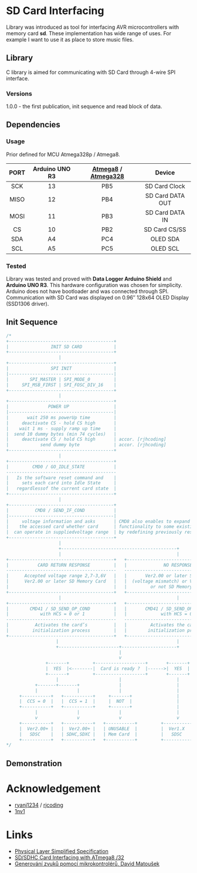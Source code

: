 # SD Card Interfacing
Library was introduced as tool for interfacing AVR microcontrollers with memory card **sd**. These implementation has wide range of uses. For example I want to use it as place to store music files.

## Library
C library is aimed for communicating with SD Card through 4-wire SPI interface.

### Versions
1.0.0 - the first publication, init sequence and read block of data.

## Dependencies


### Usage
Prior defined for MCU Atmega328p / Atmega8.

| PORT  | Arduino UNO R3 | [Atmega8](https://ww1.microchip.com/downloads/en/DeviceDoc/Atmel-2486-8-bit-AVR-microcontroller-ATmega8_L_datasheet.pdf) / [Atmega328](https://ww1.microchip.com/downloads/en/DeviceDoc/ATmega48A-PA-88A-PA-168A-PA-328-P-DS-DS40002061B.pdf) | Device |
| :---: | :---: | :---: | :---: |
| SCK | 13 | PB5 | SD Card Clock |
| MISO | 12 | PB4 | SD Card DATA OUT |
| MOSI | 11 | PB3 | SD Card DATA IN |
| CS | 10 | PB2 | SD Card CS/SS |
| SDA | A4 | PC4 | OLED SDA |
| SCL | A5 | PC5 | OLED SCL |

### Tested
Library was tested and proved with **Data Logger Arduino Shield** and **Arduino UNO R3**. This hardware configuration was chosen for simplicity. Arduino does not have bootloader and was connected through SPI. Communication with SD Card was displayed on 0.96″ 128x64 OLED Display (SSD1306 driver).

## Init Sequence
```c
/*
+----------------------------------------+
|                INIT SD CARD            |
+----------------------------------------+
                    |
+----------------------------------------+
|                SPI INIT                |
|----------------------------------------|
|        SPI_MASTER | SPI_MODE_0         |
|     SPI_MSB_FIRST | SPI_FOSC_DIV_16    |
+----------------------------------------+
                    |
+----------------------------------------+ 
|               POWER UP                 |
|----------------------------------------|
|       wait 250 ms powerUp time         |
|     deactivate CS - hold CS high       |
|    wait 1 ms - supply ramp up time     |
|  send 10 dummy bytes (min 74 cycles)   |
|     deactivate CS / hold CS high       | accor. [rjhcoding]
|            send dummy byte             | accor. [rjhcoding]
+----------------------------------------+
                    |
+----------------------------------------+ 
|         CMD0 / GO_IDLE_STATE           |
------------------------------------------
|   Is the software reset command and    |
|     sets each card into Idle State     |
|   regardlessof the current card state  |
+----------------------------------------+
                    |
+----------------------------------------+ 
|          CMD8 / SEND_IF_COND           |
|----------------------------------------|
|     voltage information and asks       | CMD8 also enables to expand new  
|    the accessed card whether card      | functionality to some existing commands  
|  can operate in suppliedvoltage range  | by redefining previously reserved bits
+----------------------------------------+
                    |         
                    +--------------------------------------------+
                    |                                            |
+----------------------------------------+   +----------------------------------------+
|           CARD RETURN RESPONSE         |   |              NO RESPONSE               |
------------------------------------------   ------------------------------------------
|      Accepted voltage range 2,7-3,6V   |   |       Ver2.00 or later SD Card         |
|      Ver2.00 or later SD Memory Card   |   |  (voltage mismatch) or Ver1.X SD Card  |
|                                        |   |         or not SD Memory Card          |
+----------------------------------------+   +----------------------------------------+
                    |                                            |
+----------------------------------------+   +----------------------------------------+
|        CMD41 / SD_SEND_OP_COND         |   |       CMD41 / SD_SEND_OP_COND /        |
|            with HCS = 0 or 1           |   |             with HCS = 0               |
------------------------------------------   ------------------------------------------
|          Activates the card’s          |   |         Activates the card’s           |
|         initialization process         |   |        initialization process          |
+----------------------------------------+   +----------------------------------------+
                   |                                             |
                   +-----------------------+---------------------+
                                           |
                                           v
               +-------+         +-------------------+       +-------+
               |  YES  |<--------|  Card is ready ?  |------>|  YES  |
               +-------+         +-------------------+       +-------+
                   |                       |                     |
           +-------+-------+               |                     |
           |               |               |                     |
     +-----------+   +-----------+     +-------+                 |
     |  CCS = 0  |   |  CCS = 1  |     |  NOT  |                 |
     +-----------+   +-----------+     +-------+                 |
           |               |               |                     |
           v               v               v                     v
     +-----------+   +-----------+   +-----------+         +-----------+
     |  Ver2.00+ |   |  Ver2.00+ |   | UNUSABLE  |         |  Ver1.X   |
     |   SDSC    |   | SDHC,SDXC |   | Mem Card  |         |   SDSC    |
     +-----------+   +-----------+   +-----------+         +-----------+
*/
```

## Demonstration

# Acknowledgement
- [ryanj1234](https://github.com/ryanj1234) / [rjcoding](http://www.rjhcoding.com/avrc-sd-interface-1.php)
- [1nv1](https://github.com/1nv1/ulibSD/tree/master)

# Links
- [Physical Layer Simplified Specification](https://www.sdcard.org/downloads/pls/)
- [SD/SDHC Card Interfacing with ATmega8 /32](https://www.dharmanitech.com/2009/01/sd-card-interfacing-with-atmega8-fat32.html)
- [Generování zvuků pomocí mikrokontrolérů, David Matoušek](https://www.preskoly.sk/p/370712-generovani-zvuku-pomoci-mikrokontroleru/)
